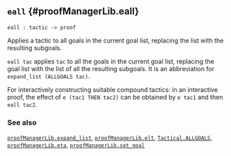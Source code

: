 ## `eall` {#proofManagerLib.eall}


```
eall : tactic -> proof
```



Applies a tactic to all goals in the current goal list,
replacing the list with the resulting subgoals.


`eall tac` applies `tac` to all the goals in the current goal list,
replacing the goal list with the list of all the resulting subgoals.
It is an abbreviation for `expand_list (ALLGOALS tac)`.


For interactively constructing suitable compound tactics:
in an interactive proof, the effect of `e (tac1 THEN tac2)`
can be obtained by `e tac1` and then `eall tac2`.

### See also

[`proofManagerLib.expand_list`](#proofManagerLib.expand_list), [`proofManagerLib.elt`](#proofManagerLib.elt), [`Tactical.ALLGOALS`](#Tactical.ALLGOALS), [`proofManagerLib.eta`](#proofManagerLib.eta), [`proofManagerLib.set_goal`](#proofManagerLib.set_goal)

